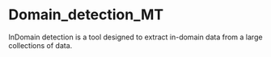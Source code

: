 # Domain_detection_MT
InDomain detection is a tool designed to extract in-domain data from a large collections of data.
